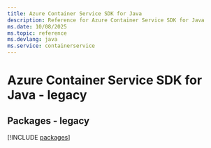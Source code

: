 ```yaml
---
title: Azure Container Service SDK for Java
description: Reference for Azure Container Service SDK for Java
ms.date: 10/08/2025
ms.topic: reference
ms.devlang: java
ms.service: containerservice
---
```

# Azure Container Service SDK for Java - legacy
## Packages - legacy
[!INCLUDE [packages](container-service-index.md)]